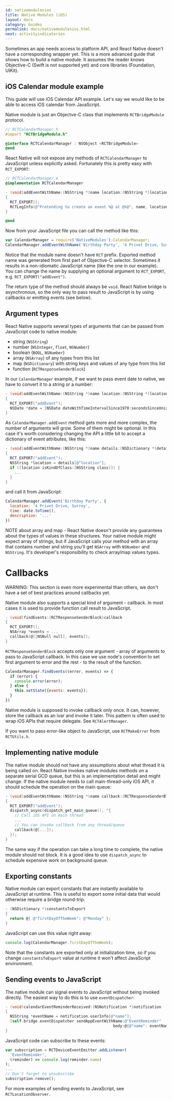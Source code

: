 ```yaml
---
id: nativemodulesios
title: Native Modules (iOS)
layout: docs
category: Guides
permalink: docs/nativemodulesios.html
next: activityindicatorios
---
```


Sometimes an app needs access to platform API, and React Native doesn't have a corresponding wrapper yet. This is a more advanced guide that shows how to build a native module. It assumes the reader knows Objective-C (Swift is not supported yet) and core libraries (Foundation, UIKit).

## iOS Calendar module example

This guide will use iOS Calendar API example. Let's say we would like to be able to access iOS calendar from JavaScript.

Native module is just an Objectve-C class that implements `RCTBridgeModule` protocol.

```objective-c
// RCTCalendarManager.h
#import "RCTBridgeModule.h"

@interface RCTCalendarManager : NSObject <RCTBridgeModule>
@end
```

React Native will not expose any methods of `RCTCalendarManager` to JavaScript unless explicitly asked. Fortunately this is pretty easy with `RCT_EXPORT`:

```objective-c
// RCTCalendarManager.m
@implementation RCTCalendarManager

- (void)addEventWithName:(NSString *)name location:(NSString *)location
{
  RCT_EXPORT();
  RCTLogInfo(@"Pretending to create an event %@ at @%@", name, location);
}

@end
```

Now from your JavaScript file you can call the method like this:

```javascript
var CalendarManager = require('NativeModules').CalendarManager;
CalendarManager.addEventWithName('Birthday Party', '4 Privet Drive, Surrey');
```

Notice that the module name doesn't have `RCT` prefix. Exported method name was generated from first part of Objective-C selector. Sometimes it results in a non-idiomatic JavaScript name (like the one in our example). You can change the name by supplying an optional argument to `RCT_EXPORT`, e.g. `RCT_EXPORT("addEvent")`.

The return type of the method should always be `void`. React Native bridge is asynchronous, so the only way to pass result to JavaScript is by using callbacks or emitting events (see below).

## Argument types

React Native supports several types of arguments that can be passed from JavaScript code to native module:

- string (`NSString`)
- number (`NSInteger`, `float`, `NSNumber`)
- boolean (`BOOL`, `NSNumber`)
- array (`NSArray`) of any types from this list
- map (`NSDictionary`) with string keys and values of any type from this list
- function (`RCTResponseSenderBlock`)

In our `CalendarManager` example, if we want to pass event date to native, we have to convert it to a string or a number:

```objective-c
- (void)addEventWithName:(NSString *)name location:(NSString *)location date:(NSInteger)secondsSinceUnixEpoch
{
  RCT_EXPORT("addEvent");
  NSDate *date = [NSDate dateWithTimeIntervalSince1970:secondsSinceUnixEpoch];
}
```

As `CalendarManager.addEvent` method gets more and more complex, the number of arguments will grow. Some of them might be optional. In this case it's worth considering changing the API a little bit to accept a dictionary of event attributes, like this:

```objective-c
- (void)addEventWithName:(NSString *)name details:(NSDictionary *)details
{
  RCT_EXPORT("addEvent");
  NSString *location = details[@"location"];
  if ([location isKindOfClass:[NSString class]]) {
    ...
  }
}
```

and call it from JavaScript:

```javascript
CalendarManager.addEvent('Birthday Party', {
  location: '4 Privet Drive, Surrey',
  time: date.toTime(),
  description: '...'
})
```

NOTE about array and map - React Native doesn't provide any guarantees about the types of values in these structures. Your native module might expect array of strings, but if JavaScript calls your method with an array that contains number and string you'll get `NSArray` with `NSNumber` and `NSString`. It's developer's responsibility to check array/map values types.

# Callbacks

WARNING: This section is even more experimental than others, we don't have a set of best practices around callbacks yet.

Native module also supports a special kind of argument - callback. In most cases it is used to provide function call result to JavaScript.

```objective-c
- (void)findEvents:(RCTResponseSenderBlock)callback
{
  RCT_EXPORT();
  NSArray *events = ...
  callback(@[[NSNull null], events]);
}
```

`RCTResponseSenderBlock` accepts only one argument - array of arguments to pass to JavaScript callback. In this case we use node's convention to set first argument to error and the rest - to the result of the function.

```javascript
CalendarManager.findEvents((error, events) => {
  if (error) {
    console.error(error);
  } else {
    this.setState({events: events});
  }
})
```

Native module is supposed to invoke callback only once. It can, however, store the callback as an ivar and invoke it later. This pattern is often used to wrap iOS APIs that require delegate. See `RCTAlertManager`.

If you want to pass error-like object to JavaScript, use `RCTMakeError` from `RCTUtils.h`.

## Implementing native module

The native module should not have any assumptions about what thread it is being called on. React Native invokes native modules methods on a separate serial GCD queue, but this is an implementation detail and might change. If the native module needs to call main-thread-only iOS API, it should schedule the operation on the main queue:


```objective-c
- (void)addEventWithName:(NSString *)name callback:(RCTResponseSenderBlock)callback
{
  RCT_EXPORT("addEvent");
  dispatch_async(dispatch_get_main_queue(), ^{
    // Call iOS API on main thread
    ...
    // You can invoke callback from any thread/queue
    callback(@[...]);
  });
}
```

The same way if the operation can take a long time to complete, the native module should not block. It is a good idea to use `dispatch_async` to schedule expensive work on background queue.

## Exporting constants

Native module can export constants that are instantly available to JavaScript at runtime. This is useful to export some initial data that would otherwise require a bridge round-trip.

```objective-c
- (NSDictionary *)constantsToExport
{
  return @{ @"firstDayOfTheWeek": @"Monday" };
}
```

JavaScript can use this value right away:

```javascript
console.log(CalendarManager.firstDayOfTheWeek);
```

Note that the constants are exported only at initialization time, so if you change `constantsToExport` value at runtime it won't affect JavaScript environment.


## Sending events to JavaScript

The native module can signal events to JavaScript without being invoked directly. The easiest way to do this is to use `eventDispatcher`:

```objective-c
- (void)calendarEventReminderReceived:(NSNotification *)notification
{
  NSString *eventName = notification.userInfo[@"name"];
  [self.bridge.eventDispatcher sendAppEventWithName:@"EventReminder"
                                               body:@{@"name": eventName}];
}
```

JavaScript code can subscribe to these events:

```javascript
var subscription = RCTDeviceEventEmitter.addListener(
  'EventReminder',
  (reminder) => console.log(reminder.name)
);
...
// Don't forget to unsubscribe
subscription.remove();
```

For more examples of sending events to JavaScript, see `RCTLocationObserver`.
